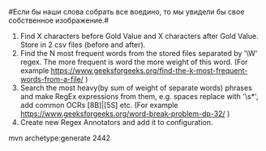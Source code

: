 #Если бы наши слова собрать все воедино, то мы увидели бы свое собственное изображение.#
1. Find X characters before Gold Value and X characters after Gold Value.
Store in 2 csv files (before and after).
2. Find the N most frequent words from the stored files separated by '\W' regex.
The more frequent is word the more weight of this word. (For example https://www.geeksforgeeks.org/find-the-k-most-frequent-words-from-a-file/  )
3. Search the most heavy(by sum of weight of separate words) phrases and make RegEx expressions from them, e.g. spaces replace with '\s*', add common OCRs [8B]|[5S] etc.
(For example https://www.geeksforgeeks.org/word-break-problem-dp-32/  )
4. Create new Regex Annotators and add it to configuration.
  
mvn archetype:generate 2442